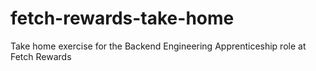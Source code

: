 # fetch-rewards-take-home
Take home exercise for the Backend Engineering Apprenticeship role at Fetch Rewards

